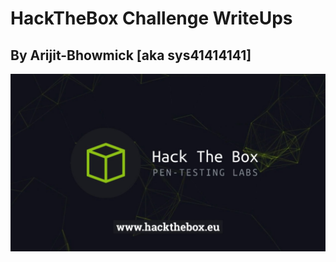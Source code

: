 # HackTheBox Challenge WriteUps

## By Arijit-Bhowmick [aka sys41414141]

![HackTheBox_LOGO](Images/hackthebox_logo.jpeg)
